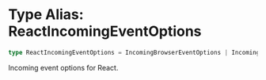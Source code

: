 # Type Alias: ReactIncomingEventOptions

```ts
type ReactIncomingEventOptions = IncomingBrowserEventOptions | IncomingHttpEventOptions;
```

Incoming event options for React.
